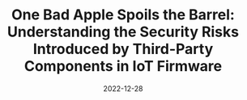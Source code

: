 ---
# Documentation: https://wowchemy.com/docs/managing-content/

title: "One Bad Apple Spoils the Barrel: Understanding the Security Risks Introduced by Third-Party Components in IoT Firmware"
authors:
- Binbin Zhao
- Shouling Ji
- Jiacheng Xu
- Yuan Tian
- Qiuyang Wei
- Qinying Wang
- Chenyang Lyu
- Xuhong Zhang
- Changting Lin
- Jingzheng Wu
- Reheem Beyah

publication_types: ["1"]
# publication: "30th USENIX Security Symposium (Usenix), **CCF-A**"
publication: "IEEE Transactions on Dependable and Secure Computing, **CCF-A**"
publication_shorts: ""

tags: []
categories: []
date: '2022-12-28'
# lastmod: 2020-10-26T16:54:10-04:00
# featured: false
# draft: false


# Featured image
# To use, add an image named `featured.jpg/png` to your page's folder.
# Focal points: Smart, Center, TopLeft, Top, TopRight, Left, Right, BottomLeft, Bottom, BottomRight.
image:
  caption: ''
  focal_point: ''
  preview_only: false

links:
url_pdf: 'https://arxiv.org/abs/2212.13716'
# - name: Custom Link
#   url: http://example.org
url_code: ''
url_dataset: 'https://github.com/BBge/FirmSecDataset'
url_poster: ''
url_project: ''
url_slides: 
url_source: ''
url_video: ''

# Projects (optional).
#   Associate this post with one or more of your projects.
#   Simply enter your project's folder or file name without extension.
#   E.g. `projects = ["internal-project"]` references `content/project/deep-learning/index.md`.
#   Otherwise, set `projects = []`.
projects: []
# publishDate: '2020-10-26T20:54:09.894629Z'
# publication_types:
# - '1'
# abstract: ''
# publication: '*Proceedings of the 11th ACM Workshop on Artificial Intelligence and
#   Security*'
slides: ""
---
